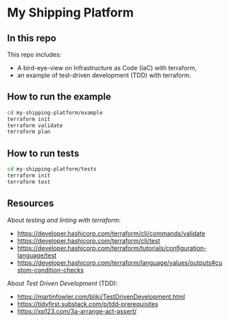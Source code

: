 # My Shipping Platform

## In this repo
This repo includes:
* A bird-eye-view on Infrastructure as Code (IaC) with terraform, 
* an example of test-driven development (TDD) with terraform.

## How to run the example
```bash
cd my-shipping-platform/example
terraform init
terraform validate
terraform plan
```

## How to run tests
```bash
cd my-shipping-platform/tests
terraform init
terraform test
```

## Resources
About *testing and linting with terraform*:
- https://developer.hashicorp.com/terraform/cli/commands/validate
- https://developer.hashicorp.com/terraform/cli/test
- https://developer.hashicorp.com/terraform/tutorials/configuration-language/test
- https://developer.hashicorp.com/terraform/language/values/outputs#custom-condition-checks

About *Test Driven Development* (TDD):
- https://martinfowler.com/bliki/TestDrivenDevelopment.html
- https://tidyfirst.substack.com/p/tdd-prerequisites
- https://xp123.com/3a-arrange-act-assert/
